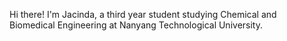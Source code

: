 Hi there! I'm Jacinda, a third year student studying Chemical and Biomedical Engineering at Nanyang Technological University. 
